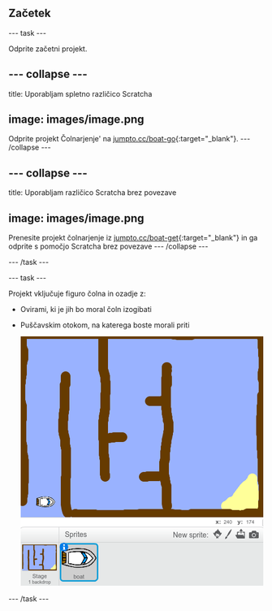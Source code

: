 ## Začetek

\--- task \---

Odprite začetni projekt.

## \--- collapse \---

title: Uporabljam spletno različico Scratcha

## image: images/image.png

Odprite projekt Čolnarjenje' na [jumpto.cc/boat-go](https://scratch.mit.edu/projects/63958014/#editor){:target="_blank"}. \--- /collapse \---

## \--- collapse \---

title: Uporabljam različico Scratcha brez povezave

## image: images/image.png

Prenesite projekt čolnarjenje iz [jumpto.cc/boat-get](http:jumpto.cc/boat-get){:target="_blank"} in ga odprite s pomočjo Scratcha brez povezave \--- /collapse \---

\--- /task \---

\--- task \---

Projekt vključuje figuro čolna in ozadje z:

- Ovirami, ki je jih bo moral čoln izogibati
- Puščavskim otokom, na katerega boste morali priti
    
    ![posnetek zaslona](images/boat-starter.png)

\--- /task \---